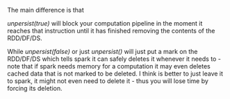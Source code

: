 The main difference is that 

*unpersist(true)* will block your computation pipeline in the moment it reaches that instruction until it has finished removing the contents of the RDD/DF/DS. 

While *unpersist(false)* or just *unpersist()* will just put a mark on the RDD/DF/DS which tells spark it can safely deletes it whenever it needs to - note that if spark needs memory for a computation it may even deletes cached data that is not marked to be deleted. I think is better to just leave it to spark, it might not even need to delete it - thus you will lose time by forcing its deletion.

